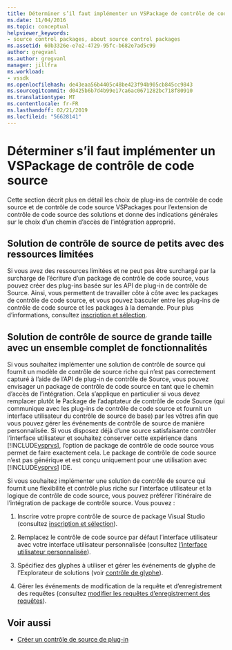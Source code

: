 ```yaml
---
title: Déterminer s’il faut implémenter un VSPackage de contrôle de code Source | Microsoft Docs
ms.date: 11/04/2016
ms.topic: conceptual
helpviewer_keywords:
- source control packages, about source control packages
ms.assetid: 60b3326e-e7e2-4729-95fc-b682e7ad5c99
author: gregvanl
ms.author: gregvanl
manager: jillfra
ms.workload:
- vssdk
ms.openlocfilehash: de43eaa56b4405c48be423f94b905cb845cc9843
ms.sourcegitcommit: d0425b6b7d4b99e17ca6ac0671282bc718f80910
ms.translationtype: MT
ms.contentlocale: fr-FR
ms.lasthandoff: 02/21/2019
ms.locfileid: "56628141"
---
```

# <a name="determine-whether-to-implement-a-source-control-vspackage"></a>Déterminer s’il faut implémenter un VSPackage de contrôle de code source
Cette section décrit plus en détail les choix de plug-ins de contrôle de code source et de contrôle de code source VSPackages pour l’extension de contrôle de code source des solutions et donne des indications générales sur le choix d’un chemin d’accès de l’intégration approprié.

## <a name="small-source-control-solution-with-limited-resources"></a>Solution de contrôle de source de petits avec des ressources limitées
 Si vous avez des ressources limitées et ne peut pas être surchargé par la surcharge de l’écriture d’un package de contrôle de code source, vous pouvez créer des plug-ins basée sur les API de plug-in de contrôle de Source. Ainsi, vous permettent de travailler côte à côte avec les packages de contrôle de code source, et vous pouvez basculer entre les plug-ins de contrôle de code source et les packages à la demande. Pour plus d’informations, consultez [inscription et sélection](../../extensibility/internals/registration-and-selection-source-control-vspackage.md).

## <a name="large-source-control-solution-with-a-rich-feature-set"></a>Solution de contrôle de source de grande taille avec un ensemble complet de fonctionnalités
 Si vous souhaitez implémenter une solution de contrôle de source qui fournit un modèle de contrôle de source riche qui n’est pas correctement capturé à l’aide de l’API de plug-in de contrôle de Source, vous pouvez envisager un package de contrôle de code source en tant que le chemin d’accès de l’intégration. Cela s’applique en particulier si vous devez remplacer plutôt le Package de l’adaptateur de contrôle de code Source (qui communique avec les plug-ins de contrôle de code source et fournit un interface utilisateur du contrôle de source de base) par les vôtres afin que vous pouvez gérer les événements de contrôle de source de manière personnalisée. Si vous disposez déjà d’une source satisfaisante contrôler l’interface utilisateur et souhaitez conserver cette expérience dans [!INCLUDE[vsprvs](../../code-quality/includes/vsprvs_md.md)], l’option de package de contrôle de code source vous permet de faire exactement cela. Le package de contrôle de code source n’est pas générique et est conçu uniquement pour une utilisation avec [!INCLUDE[vsprvs](../../code-quality/includes/vsprvs_md.md)] IDE.

 Si vous souhaitez implémenter une solution de contrôle de source qui fournit une flexibilité et contrôle plus riche sur l’interface utilisateur et la logique de contrôle de code source, vous pouvez préférer l’itinéraire de l’intégration de package de contrôle source. Vous pouvez :

1.  Inscrire votre propre contrôle de source de package Visual Studio (consultez [inscription et sélection](../../extensibility/internals/registration-and-selection-source-control-vspackage.md)).

2.  Remplacez le contrôle de code source par défaut l’interface utilisateur avec votre interface utilisateur personnalisée (consultez [l’interface utilisateur personnalisée](../../extensibility/internals/custom-user-interface-source-control-vspackage.md)).

3.  Spécifiez des glyphes à utiliser et gérer les événements de glyphe de l’Explorateur de solutions (voir [contrôle de glyphe](../../extensibility/internals/glyph-control-source-control-vspackage.md)).

4.  Gérer les événements de modification de la requête et d’enregistrement des requêtes (consultez [modifier les requêtes d’enregistrement des requêtes](../../extensibility/internals/query-edit-query-save-source-control-vspackage.md)).

## <a name="see-also"></a>Voir aussi
- [Créer un contrôle de source de plug-in](../../extensibility/internals/creating-a-source-control-plug-in.md)